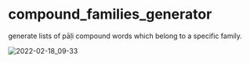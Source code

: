 # compound_families_generator
generate lists of pāḷi compound words which belong to a specific family. 

![2022-02-18_09-33](https://user-images.githubusercontent.com/64521731/154615370-a1c73c17-7bba-46d9-ace8-8bb49ee5463b.png)
